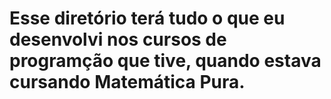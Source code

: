 # Esse diretório terá tudo o que eu desenvolvi nos cursos de programção que tive, quando estava cursando Matemática Pura.